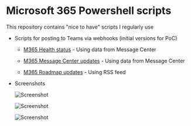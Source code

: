 # Microsoft 365 Powershell scripts

This repository contains "nice to have" scripts I regularly use

- Scripts for posting to Teams via webhooks (initial versions for PoC)
	- [M365 Health status](https://github.com/einast/PS_M365_scripts/blob/master/M365HealthStatus.ps1) - Using data from Message Center
		
	- [M365 Message Center updates](https://github.com/einast/PS_M365_scripts/blob/master/M365MessageCenterUpdates.ps1) - Using data from Message Center
		
	- [M365 Roadmap updates](https://github.com/einast/PS_M365_scripts/blob/master/M365RoadmapUpdates.ps1) - Using RSS feed
        
- Screenshots
	
	![Screenshot](https://github.com/einast/PS_M365_scripts/blob/master/O365ServiceHealth.PNG)
	
	![Screenshot](https://github.com/einast/PS_M365_scripts/blob/master/M365MessageCenter.PNG)

	![Screenshot](https://github.com/einast/PS_M365_scripts/blob/master/TeamsRoadmapWebHook.PNG)
